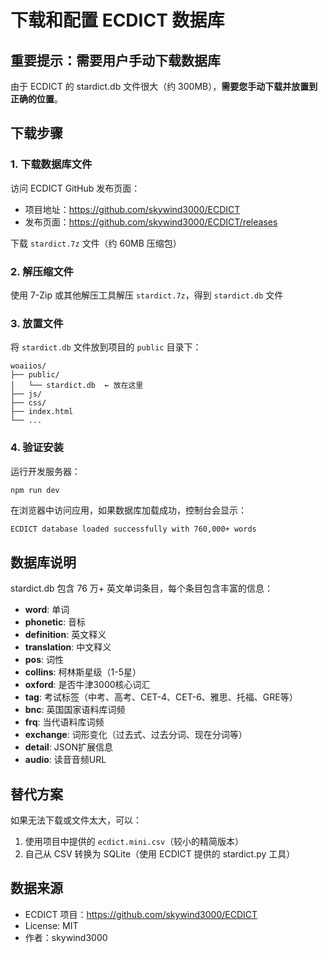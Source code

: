 # 下载和配置 ECDICT 数据库

## 重要提示：需要用户手动下载数据库

由于 ECDICT 的 stardict.db 文件很大（约 300MB），**需要您手动下载并放置到正确的位置**。

## 下载步骤

### 1. 下载数据库文件

访问 ECDICT GitHub 发布页面：
- 项目地址：https://github.com/skywind3000/ECDICT
- 发布页面：https://github.com/skywind3000/ECDICT/releases

下载 `stardict.7z` 文件（约 60MB 压缩包）

### 2. 解压缩文件

使用 7-Zip 或其他解压工具解压 `stardict.7z`，得到 `stardict.db` 文件

### 3. 放置文件

将 `stardict.db` 文件放到项目的 `public` 目录下：

```
woaiios/
├── public/
│   └── stardict.db  ← 放在这里
├── js/
├── css/
├── index.html
└── ...
```

### 4. 验证安装

运行开发服务器：
```bash
npm run dev
```

在浏览器中访问应用，如果数据库加载成功，控制台会显示：
```
ECDICT database loaded successfully with 760,000+ words
```

## 数据库说明

stardict.db 包含 76 万+ 英文单词条目，每个条目包含丰富的信息：

- **word**: 单词
- **phonetic**: 音标  
- **definition**: 英文释义
- **translation**: 中文释义
- **pos**: 词性
- **collins**: 柯林斯星级（1-5星）
- **oxford**: 是否牛津3000核心词汇
- **tag**: 考试标签（中考、高考、CET-4、CET-6、雅思、托福、GRE等）
- **bnc**: 英国国家语料库词频
- **frq**: 当代语料库词频
- **exchange**: 词形变化（过去式、过去分词、现在分词等）
- **detail**: JSON扩展信息
- **audio**: 读音音频URL

## 替代方案

如果无法下载或文件太大，可以：

1. 使用项目中提供的 `ecdict.mini.csv`（较小的精简版本）
2. 自己从 CSV 转换为 SQLite（使用 ECDICT 提供的 stardict.py 工具）

## 数据来源

- ECDICT 项目：https://github.com/skywind3000/ECDICT
- License: MIT
- 作者：skywind3000
